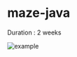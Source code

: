 # maze-java

Duration : 2 weeks

![example](https://user-images.githubusercontent.com/76915422/137205840-367be36f-9b5c-4f69-8683-7a66f54f4763.png)
